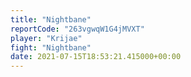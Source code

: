```yaml
---
title: "Nightbane"
reportCode: "263vgwqW1G4jMVXT"
player: "Krijae"
fight: "Nightbane"
date: 2021-07-15T18:53:21.415000+00:00
---
```

